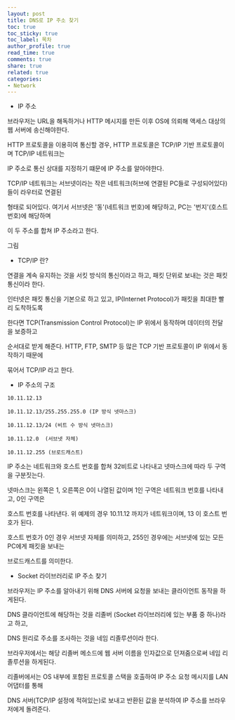 ```yaml
---
layout: post
title: DNS로 IP 주소 찾기
toc: true
toc_sticky: true
toc_label: 목차
author_profile: true
read_time: true
comments: true
share: true
related: true
categories:
- Network
---
```


- IP 주소

브라우저는 URL을 해독하거나 HTTP 메시지를 만든 이후 OS에 의뢰해 액세스 대상의 웹 서버에 송신해야한다.

HTTP 프로토콜을 이용히여 통신할 경우, HTTP 프로토콜은 TCP/IP 기반 프로토콜이며 TCP/IP 네트워크는 

IP 주소로 통신 상대를 지정하기 떄문에 IP 주소를 알아야한다.

TCP/IP 네트워크는 서브넷이라는 작은 네트워크(허브에 연결된 PC들로 구성되어있다)들이 라우터로 연결된 

형태로 되어있다. 여기서 서브넷은 '동'(네트워크 번호)에 해당하고, PC는 '번지'(호스트 번호)에 해당하며

이 두 주소를 합쳐 IP 주소라고 한다. 

그림

- TCP/IP 란?

연결을 계속 유지하는 것을 서킷 방식의 통신이라고 하고, 패킷 단위로 보내는 것은 패킷 통신이라 한다.

인터넷은 패킷 통신을 기본으로 하고 있고, IP(Internet Protocol)가 패킷을 최대한 빨리 도착하도록

한다면 TCP(Transmission Control Protocol)는 IP 위에서 동작하며 데이터의 전달을 보증하고

순서대로 받게 해준다. HTTP, FTP, SMTP 등 많은 TCP 기반 프로토콜이 IP 위에서 동작하기 때문에

묶어서 TCP/IP 라고 한다.

- IP 주소의 구조

```
10.11.12.13

10.11.12.13/255.255.255.0 (IP 방식 넷마스크)

10.11.12.13/24 (비트 수 방식 넷마스크)

10.11.12.0  (서브넷 자체)

10.11.12.255 (브로드캐스트)
```

IP 주소는 네트워크와 호스트 번호를 합쳐 32비트로 나타내고 넷마스크에 따라 두 구역을 구분짓는다.

넷마스크는 왼쪽은 1, 오른쪽은 0이 나열된 값이며 1인 구역은 네트워크 번호를 나타내고, 0인 구역은

호스트 번호를 나타낸다. 위 예제의 경우 10.11.12 까지가 네트워크이며, 13 이 호스트 번호가 된다.

호스트 번호가 0인 경우 서브넷 자체를 의미하고, 255인 경우에는 서브넷에 있는 모든 PC에게 패킷을 보내는

브로드캐스트를 의미한다.

- Socket 라이브러리로 IP 주소 찾기

브라우저는 IP 주소를 알아내기 위해 DNS 서버에 요청을 보내는 클라이언트 동작을 하게된다.

DNS 클라이언트에 해당하는 것을 리졸버 (Socket 라이브러리에 있는 부품 중 하나)라고 하고, 

DNS 원리로 주소를 조사하는 것을 네임 리졸루션이라 한다.

브라우저에서는 해당 리졸버 메소드에 웹 서버 이름을 인자값으로 던져줌으로써 네임 리졸루션을 하게된다.

리졸버에서는 OS 내부에 포함된 프로토콜 스택을 호출하여 IP 주소 요청 메시지를 LAN 어댑터를 통해

DNS 서버(TCP/IP 설정에 적혀있는)로 보내고 반환된 값을 분석하여 IP 주소를 브라우저에게 돌려준다. 


